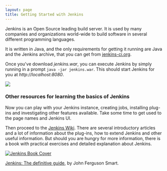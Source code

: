 ```yaml
---
layout: page
title: Getting Started with Jenkins
---
```

Jenkins is an Open Source leading build server. It is used by many companies 
and organizations world-wide to build software in several different programming 
languages.
	
It is written in Java, and the only requirements for getting it running are Java and 
the Jenkins archive, that you can get from [jenkins-ci.org](http://jenkins-ci.org).
	
Once you've download _jenkins.war_, you can execute Jenkins by simply 
running in a prompt <code>java -jar jenkins.war</code>. This should start Jenkins 
for you at _http://localhost:8080_.
	
<p class="center">
    <a href="{{ site.url }}/assets/img/screenshot_jenkins_getting_started.png">
        <img src="{{ site.url }}/assets/img/screenshot_jenkins_getting_started.png">
    </a>
</p>
	
### Other resources for learning the basics of Jenkins
	
Now you can play with your Jenkins instance, creating jobs, installing 
plug-ins and investigating other features available. Take some time to get 
used to the page names and Jenkins UI.
	
Then proceed to the <a href="https://wiki.jenkins.io/display/JENKINS/Meet+Jenkins" title="Jenkins Wiki">Jenkins Wiki</a>. There are several introductory articles and a lot of information about the plug-ins, how to extend Jenkins and 
other useful information. But should you are hungry for more information, 
there is a book with practical exercises and detailed explanation about Jenkins.
	
<p class="center">
    <a href="https://github.com/wakaleo/jenkins-the-definitive-guide-book">
        <img src="{{ site.url }}/assets/img/jenkins-cover-small.png" title="Jenkins Book Cover">
    </a>
</p>
	
[Jenkins: The definitive guide](https://github.com/wakaleo/jenkins-the-definitive-guide-book), by John Ferguson Smart.
	